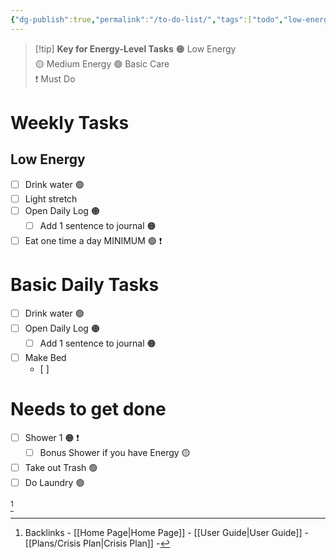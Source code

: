 ```yaml
---
{"dg-publish":true,"permalink":"/to-do-list/","tags":["todo","low-energy","high-energy","mid-energy","task-hub"]}
---
```


> [!tip] **Key for Energy-Level Tasks**
> 🟠 Low Energy  
> 🟡 Medium Energy 
> 🟢 Basic Care  
> ❗ Must Do

# Weekly Tasks
## Low Energy
- [ ] Drink water 🟢
- [ ] Light stretch
- [ ] Open Daily Log 🟠
	- [ ] Add 1 sentence to journal 🟠
- [ ] Eat one time a day MINIMUM 🟢 ❗
# Basic Daily Tasks
- [ ] Drink water 🟢
- [ ] Open Daily Log 🟠
	- [ ] Add 1 sentence to journal 🟠
- [ ] Make Bed
	- [ ] 
# Needs to get done
- [ ] Shower 1 🟠 ❗
	- [ ] Bonus Shower if you have Energy 🟡
- [ ] Take out Trash 🟢
- [ ] Do Laundry 🟢

[^1]

[^1]: Backlinks - [[Home Page\|Home Page]]  - [[User Guide\|User Guide]] - [[Plans/Crisis Plan\|Crisis Plan]] - 

